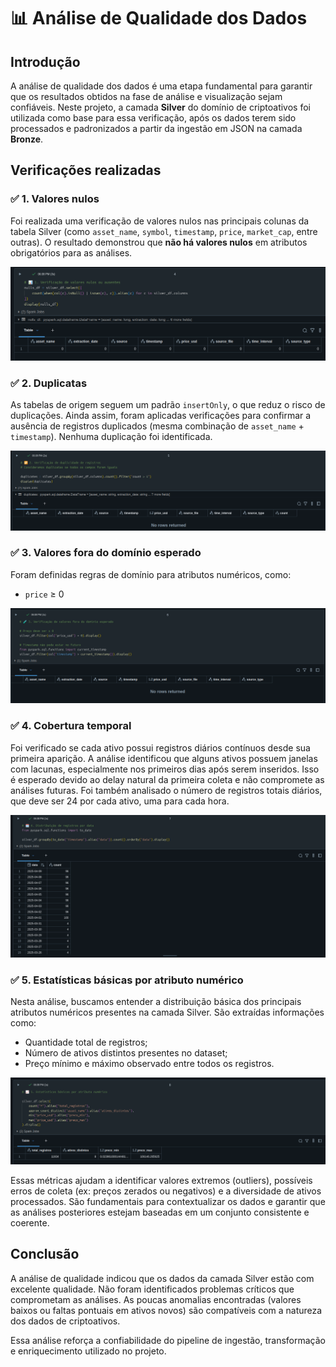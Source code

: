 
# 📊 Análise de Qualidade dos Dados

## Introdução

A análise de qualidade dos dados é uma etapa fundamental para garantir que os resultados obtidos na fase de análise e visualização sejam confiáveis. Neste projeto, a camada **Silver** do domínio de criptoativos foi utilizada como base para essa verificação, após os dados terem sido processados e padronizados a partir da ingestão em JSON na camada **Bronze**.

## Verificações realizadas

### ✅ 1. Valores nulos

Foi realizada uma verificação de valores nulos nas principais colunas da tabela Silver (como `asset_name`, `symbol`, `timestamp`, `price`, `market_cap`, entre outras). O resultado demonstrou que **não há valores nulos** em atributos obrigatórios para as análises.

![](https://github.com/douglas-engenheirodedados/mvpEngDadosPosPuc/blob/df46ffcac063da8b36748b0330bd0cd13da32da4/docs/images/1.%20Verifica%C3%A7%C3%A3o%20de%20valores%20nulos%20ou%20ausentes.png?raw=true)

### ✅ 2. Duplicatas

As tabelas de origem seguem um padrão `insertOnly`, o que reduz o risco de duplicações. Ainda assim, foram aplicadas verificações para confirmar a ausência de registros duplicados (mesma combinação de `asset_name` + `timestamp`). Nenhuma duplicação foi identificada.

![](https://github.com/douglas-engenheirodedados/mvpEngDadosPosPuc/blob/df46ffcac063da8b36748b0330bd0cd13da32da4/docs/images/2.%20Verifica%C3%A7%C3%A3o%20de%20duplicidade%20de%20registros.png?raw=true)

### ✅ 3. Valores fora do domínio esperado

Foram definidas regras de domínio para atributos numéricos, como:

- `price` ≥ 0

![](https://github.com/douglas-engenheirodedados/mvpEngDadosPosPuc/blob/df46ffcac063da8b36748b0330bd0cd13da32da4/docs/images/3.%20Verifica%C3%A7%C3%A3o%20de%20valores%20fora%20do%20dom%C3%ADnio%20esperado.png?raw=true)

### ✅ 4. Cobertura temporal

Foi verificado se cada ativo possui registros diários contínuos desde sua primeira aparição. A análise identificou que alguns ativos possuem janelas com lacunas, especialmente nos primeiros dias após serem inseridos. Isso é esperado devido ao delay natural da primeira coleta e não compromete as análises futuras.
Foi também analisado o número de registros totais diários, que deve ser 24 por cada ativo, uma para cada hora.

![](https://github.com/douglas-engenheirodedados/mvpEngDadosPosPuc/blob/1038ecefad30552b44bf80ddbfdcd89ea54a354c/docs/images/4.%20Distribui%C3%A7%C3%A3o%20de%20registros%20por%20data.png?raw=true)

### ✅ 5. Estatísticas básicas por atributo numérico

Nesta análise, buscamos entender a distribuição básica dos principais atributos numéricos presentes na camada Silver. São extraídas informações como:

- Quantidade total de registros;
- Número de ativos distintos presentes no dataset;
- Preço mínimo e máximo observado entre todos os registros.

![](https://github.com/douglas-engenheirodedados/mvpEngDadosPosPuc/blob/1038ecefad30552b44bf80ddbfdcd89ea54a354c/docs/images/5.%20Estat%C3%ADsticas%20b%C3%A1sicas%20por%20atributo%20num%C3%A9rico.png?raw=true)

Essas métricas ajudam a identificar valores extremos (outliers), possíveis erros de coleta (ex: preços zerados ou negativos) e a diversidade de ativos processados. São fundamentais para contextualizar os dados e garantir que as análises posteriores estejam baseadas em um conjunto consistente e coerente.


## Conclusão

A análise de qualidade indicou que os dados da camada Silver estão com excelente qualidade. Não foram identificados problemas críticos que comprometam as análises. As poucas anomalias encontradas (valores baixos ou faltas pontuais em ativos novos) são compatíveis com a natureza dos dados de criptoativos.

Essa análise reforça a confiabilidade do pipeline de ingestão, transformação e enriquecimento utilizado no projeto.


